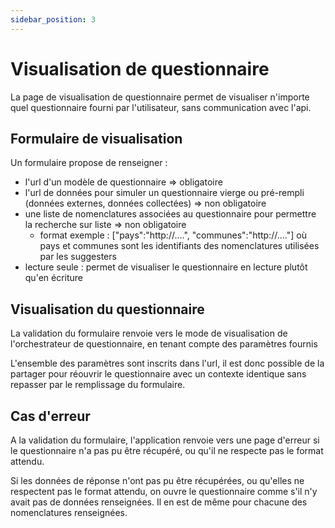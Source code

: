 ```yaml
---
sidebar_position: 3
---
```


# Visualisation de questionnaire

La page de visualisation de questionnaire permet de visualiser n'importe quel questionnaire fourni par l'utilisateur, sans communication avec l'api.

## Formulaire de visualisation

Un formulaire propose de renseigner :

- l'url d'un modèle de questionnaire => obligatoire
- l'url de données pour simuler un questionnaire vierge ou pré-rempli (données externes, données collectées) => non obligatoire
- une liste de nomenclatures associées au questionnaire pour permettre la recherche sur liste => non obligatoire
  - format exemple : ["pays":"http://....", "communes":"http://...."] où pays et communes sont les identifiants des nomenclatures utilisées par les suggesters
- lecture seule : permet de visualiser le questionnaire en lecture plutôt qu'en écriture

## Visualisation du questionnaire

La validation du formulaire renvoie vers le mode de visualisation de l'orchestrateur de questionnaire, en tenant compte des paramètres fournis

L'ensemble des paramètres sont inscrits dans l'url, il est donc possible de la partager pour réouvrir le questionnaire avec un contexte identique sans repasser par le remplissage du formulaire.

## Cas d'erreur

A la validation du formulaire, l'application renvoie vers une page d'erreur si le questionnaire n'a pas pu être récupéré, ou qu'il ne respecte pas le format attendu.

Si les données de réponse n'ont pas pu être récupérées, ou qu'elles ne respectent pas le format attendu, on ouvre le questionnaire comme s'il n'y avait pas de données renseignées. Il en est de même pour chacune des nomenclatures renseignées.

